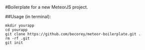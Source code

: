 #Boilerplate for a new MeteorJS project.

##Usage (in terminal):

```
mkdir yourapp
cd yourapp
git clone https://github.com/becorey/meteor-boilerplate.git .
rm -rf .git
git init
```